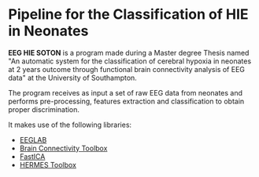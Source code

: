 # Pipeline for the Classification of HIE in Neonates

**EEG HIE SOTON** is a program made during a Master degree Thesis named "An
automatic system for the classification of cerebral hypoxia in neonates at 2
years outcome through functional brain connectivity analysis of EEG data" at the
University of Southampton.

The program receives as input a set of raw EEG data from neonates and performs pre-processing,
features extraction and classification to obtain proper discrimination.

It makes use of the following libraries:

* [EEGLAB]
* [Brain Connectivity Toolbox]
* [FastICA]
* [HERMES Toolbox]


<!---
Link References
-->

[Brain Connectivity Toolbox]:https://sites.google.com/site/bctnet/
[EEGLAB]:http://cognitrn.psych.indiana.edu/busey/temp/eeglabtutorial4.301/
[FastICA]:http://research.ics.aalto.fi/ica/fastica/code/dlcode.shtml
[HERMES Toolbox]:http://hermes.ctb.upm.es/
